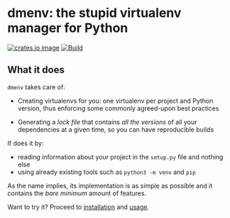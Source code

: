 # dmenv: the stupid virtualenv manager for Python

[![crates.io image](https://img.shields.io/crates/v/dmenv.svg)](https://crates.io/crates/dmenv)
[![Build](https://img.shields.io/travis/TankerHQ/dmenv.svg?branch=master)](https://travis-ci.org/TankerHQ/dmenv)

## What it does

`dmenv` takes care of:

* Creating virtualenvs for you: one virtualenv per project and Python version, thus
  enforcing some commonly agreed-upon best practices

* Generating a *lock file* that contains *all the versions* of all your dependencies at
  a given time, so you can have reproducible builds

If does it by:

* reading information about your project in the `setup.py` file and nothing else
* using already existing tools such as `python3 -m venv` and `pip`

As the name implies, its implementation is as simple as possible and it contains the
*bare minimum* amount of features.

Want to try it? Proceed to [installation](installation.md) and [usage](usage.md).
